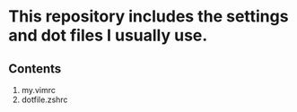 # This repository includes the settings and dot files I usually use.

## Contents
1. my.vimrc
2. dotfile.zshrc
